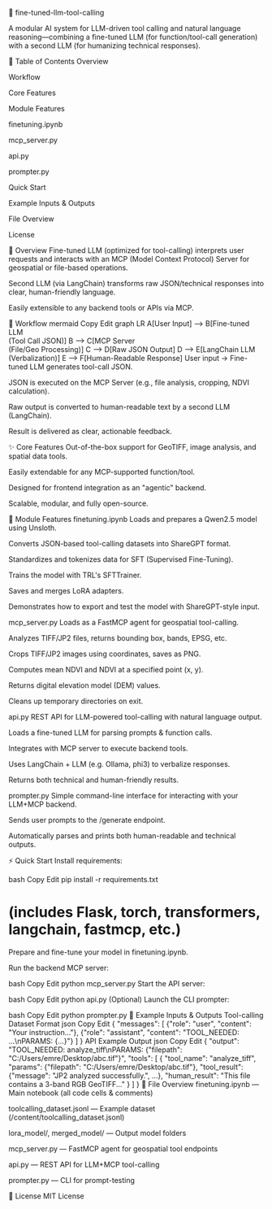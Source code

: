 🚀 fine-tuned-llm-tool-calling



A modular AI system for LLM-driven tool calling and natural language reasoning—combining a fine-tuned LLM (for function/tool-call generation) with a second LLM (for humanizing technical responses).

📑 Table of Contents
Overview

Workflow

Core Features

Module Features

finetuning.ipynb

mcp_server.py

api.py

prompter.py

Quick Start

Example Inputs & Outputs

File Overview

License

🧩 Overview
Fine-tuned LLM (optimized for tool-calling) interprets user requests and interacts with an MCP (Model Context Protocol) Server for geospatial or file-based operations.

Second LLM (via LangChain) transforms raw JSON/technical responses into clear, human-friendly language.

Easily extensible to any backend tools or APIs via MCP.

🔄 Workflow
mermaid
Copy
Edit
graph LR
A[User Input] --> B[Fine-tuned LLM<br/>(Tool Call JSON)]
B --> C[MCP Server<br/>(File/Geo Processing)]
C --> D[Raw JSON Output]
D --> E[LangChain LLM<br/>(Verbalization)]
E --> F[Human-Readable Response]
User input → Fine-tuned LLM generates tool-call JSON.

JSON is executed on the MCP Server (e.g., file analysis, cropping, NDVI calculation).

Raw output is converted to human-readable text by a second LLM (LangChain).

Result is delivered as clear, actionable feedback.

✨ Core Features
Out-of-the-box support for GeoTIFF, image analysis, and spatial data tools.

Easily extendable for any MCP-supported function/tool.

Designed for frontend integration as an "agentic" backend.

Scalable, modular, and fully open-source.

🧰 Module Features
finetuning.ipynb
Loads and prepares a Qwen2.5 model using Unsloth.

Converts JSON-based tool-calling datasets into ShareGPT format.

Standardizes and tokenizes data for SFT (Supervised Fine-Tuning).

Trains the model with TRL's SFTTrainer.

Saves and merges LoRA adapters.

Demonstrates how to export and test the model with ShareGPT-style input.

mcp_server.py
Loads as a FastMCP agent for geospatial tool-calling.

Analyzes TIFF/JP2 files, returns bounding box, bands, EPSG, etc.

Crops TIFF/JP2 images using coordinates, saves as PNG.

Computes mean NDVI and NDVI at a specified point (x, y).

Returns digital elevation model (DEM) values.

Cleans up temporary directories on exit.

api.py
REST API for LLM-powered tool-calling with natural language output.

Loads a fine-tuned LLM for parsing prompts & function calls.

Integrates with MCP server to execute backend tools.

Uses LangChain + LLM (e.g. Ollama, phi3) to verbalize responses.

Returns both technical and human-friendly results.

prompter.py
Simple command-line interface for interacting with your LLM+MCP backend.

Sends user prompts to the /generate endpoint.

Automatically parses and prints both human-readable and technical outputs.

⚡ Quick Start
Install requirements:

bash
Copy
Edit
pip install -r requirements.txt
# (includes Flask, torch, transformers, langchain, fastmcp, etc.)
Prepare and fine-tune your model in finetuning.ipynb.

Run the backend MCP server:

bash
Copy
Edit
python mcp_server.py
Start the API server:

bash
Copy
Edit
python api.py
(Optional) Launch the CLI prompter:

bash
Copy
Edit
python prompter.py
📝 Example Inputs & Outputs
Tool-calling Dataset Format
json
Copy
Edit
{
  "messages": [
    {"role": "user", "content": "Your instruction..."},
    {"role": "assistant", "content": "TOOL_NEEDED: ...\nPARAMS: {...}"}
  ]
}
API Example Output
json
Copy
Edit
{
  "output": "TOOL_NEEDED: analyze_tiff\nPARAMS: {\"filepath\": \"C:/Users/emre/Desktop/abc.tif\"}",
  "tools": [
    {
      "tool_name": "analyze_tiff",
      "params": {"filepath": "C:/Users/emre/Desktop/abc.tif"},
      "tool_result": {"message": "JP2 analyzed successfully.", ...},
      "human_result": "This file contains a 3-band RGB GeoTIFF..."
    }
  ]
}
📁 File Overview
finetuning.ipynb — Main notebook (all code cells & comments)

toolcalling_dataset.jsonl — Example dataset (/content/toolcalling_dataset.jsonl)

lora_model/, merged_model/ — Output model folders

mcp_server.py — FastMCP agent for geospatial tool endpoints

api.py — REST API for LLM+MCP tool-calling

prompter.py — CLI for prompt-testing

📄 License
MIT License
